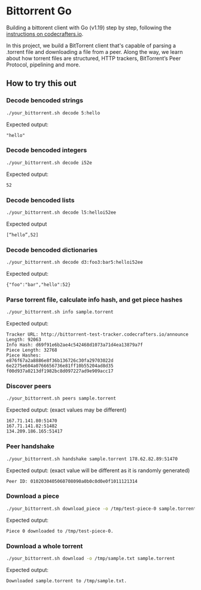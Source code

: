 # Bittorrent Go

Building a bittorent client with Go (v1.19) step by step, following the [instructions on codecrafters.io](https://app.codecrafters.io/courses/bittorrent/overview).

In this project, we build a BitTorrent client that's capable of parsing a
.torrent file and downloading a file from a peer. Along the way, we learn
about how torrent files are structured, HTTP trackers, BitTorrent’s Peer
Protocol, pipelining and more.

## How to try this out

### Decode bencoded strings

```sh
./your_bittorrent.sh decode 5:hello
```

Expected output:
```
"hello"
```

### Decode bencoded integers

```sh
./your_bittorrent.sh decode i52e
```

Expected output:
```
52
```

### Decode bencoded lists

```sh
./your_bittorrent.sh decode l5:helloi52ee
```

Expected output
```
[“hello”,52]
```

### Decode bencoded dictionaries

```sh
./your_bittorrent.sh decode d3:foo3:bar5:helloi52ee
```

Expected output:
```
{"foo":"bar","hello":52}
```

### Parse torrent file, calculate info hash, and get piece hashes

```sh
./your_bittorrent.sh info sample.torrent
```

Expected output:
```
Tracker URL: http://bittorrent-test-tracker.codecrafters.io/announce
Length: 92063
Info Hash: d69f91e6b2ae4c542468d1073a71d4ea13879a7f
Piece Length: 32768
Piece Hashes:
e876f67a2a8886e8f36b136726c30fa29703022d
6e2275e604a0766656736e81ff10b55204ad8d35
f00d937a0213df1982bc8d097227ad9e909acc17
```

### Discover peers

```sh
./your_bittorrent.sh peers sample.torrent
```

Expected output:
(exact values may be different)
```
167.71.141.80:51470
167.71.141.82:51482
134.209.186.165:51417
```

### Peer handshake

```sh
./your_bittorrent.sh handshake sample.torrent 178.62.82.89:51470
```

Expected output:
(exact value will be different as it is randomly generated)
```
Peer ID: 0102030405060708090a0b0c0d0e0f1011121314
```

### Download a piece

```sh
./your_bittorrent.sh download_piece -o /tmp/test-piece-0 sample.torrent 0
```

Expected output:
```
Piece 0 downloaded to /tmp/test-piece-0.
```

### Download a whole torrent

```sh
./your_bittorrent.sh download -o /tmp/sample.txt sample.torrent
```

Expected output:
```
Downloaded sample.torrent to /tmp/sample.txt.
```
